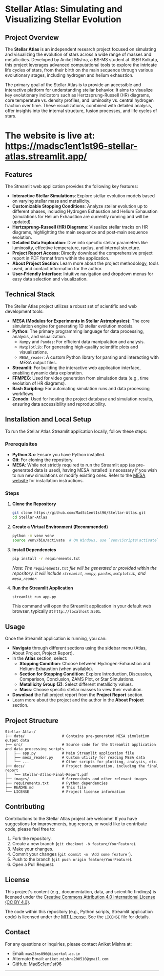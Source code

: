 # Stellar Atlas: Simulating and Visualizing Stellar Evolution

## Project Overview

The **Stellar Atlas** is an independent research project focused on simulating and visualizing the evolution of stars across a wide range of masses and metallicities. Developed by Aniket Mishra, a BS-MS student at IISER Kolkata, this project leverages advanced computational tools to explore the intricate life cycles of stars, from their birth on the main sequence through various evolutionary stages, including hydrogen and helium exhaustion.

The primary goal of the Stellar Atlas is to provide an accessible and interactive platform for understanding stellar behavior. It aims to visualize key evolutionary indicators such as Hertzsprung-Russell (HR) diagrams, core temperature vs. density profiles, and luminosity vs. central hydrogen fraction over time. These visualizations, combined with detailed analysis, offer insights into the internal structure, fusion processes, and life cycles of stars.

# The website is live at: https://madsc1ent1st96-stellar-atlas.streamlit.app/

## Features

The Streamlit web application provides the following key features:

*   **Interactive Stellar Simulations**: Explore stellar evolution models based on varying stellar mass and metallicity.
*   **Customizable Stopping Conditions**: Analyze stellar evolution up to different phases, including Hydrogen Exhaustion and Helium Exhaustion (simulations for Helium Exhaustion are currently running and will be updated).
*   **Hertzsprung-Russell (HR) Diagrams**: Visualize stellar tracks on HR diagrams, highlighting the main sequence and post-main sequence evolution.
*   **Detailed Data Exploration**: Dive into specific stellar parameters like luminosity, effective temperature, radius, and internal structure.
*   **Project Report Access**: Directly download the comprehensive project report in PDF format from within the application.
*   **About Project Section**: Learn more about the project methodology, tools used, and contact information for the author.
*   **User-Friendly Interface**: Intuitive navigation and dropdown menus for easy data selection and visualization.

## Technical Stack

The Stellar Atlas project utilizes a robust set of scientific and web development tools:

*   **MESA (Modules for Experiments in Stellar Astrophysics)**: The core simulation engine for generating 1D stellar evolution models.
*   **Python**: The primary programming language for data processing, analysis, and visualization.
    *   `Numpy` and `Pandas`: For efficient data manipulation and analysis.
    *   `Matplotlib`: For generating high-quality scientific plots and visualizations.
    *   `MESA_reader`: A custom Python library for parsing and interacting with MESA output files.
*   **Streamlit**: For building the interactive web application interface, enabling dynamic data exploration.
*   **FFMPEG**: Used for video generation from simulation data (e.g., time evolution of HR diagrams).
*   **Bash Scripting**: For automating simulation runs and data processing workflows.
*   **Zenodo**: Used for hosting the project database and simulation results, ensuring data accessibility and reproducibility.

## Installation and Local Setup

To run the Stellar Atlas Streamlit application locally, follow these steps:

### Prerequisites

*   **Python 3.x**: Ensure you have Python installed.
*   **Git**: For cloning the repository.
*   **MESA**: While not strictly required to run the Streamlit app (as pre-generated data is used), having MESA installed is necessary if you wish to run new simulations or modify existing ones. Refer to the [MESA website](http://mesa.sourceforge.net/) for installation instructions.

### Steps

1.  **Clone the Repository**

    ```bash
    git clone https://github.com/MadSc1ent1st96/Stellar-Atlas.git
    cd Stellar-Atlas
    ```

2.  **Create a Virtual Environment (Recommended)**

    ```bash
    python -m venv venv
    source venv/bin/activate  # On Windows, use `venv\Scripts\activate`
    ```

3.  **Install Dependencies**

    ```bash
    pip install -r requirements.txt
    ```

    *Note: The `requirements.txt` file will be generated or provided within the repository. It will include `streamlit`, `numpy`, `pandas`, `matplotlib`, and `mesa_reader`.*

4.  **Run the Streamlit Application**

    ```bash
    streamlit run app.py
    ```

    This command will open the Streamlit application in your default web browser, typically at `http://localhost:8501`.

## Usage

Once the Streamlit application is running, you can:

*   **Navigate** through different sections using the sidebar menu (Atlas, About Project, Project Report).
*   In the **Atlas** section, select:
    *   **Stopping Condition**: Choose between Hydrogen-Exhaustion and Helium-Exhaustion (when available).
    *   **Section for Stopping Condition**: Explore Introduction, Discussion, Comparison, Conclusion, ZAMS Plot, or Star Simulations.
    *   **Metallicity Group (Z)**: Select different metallicity values.
    *   **Mass**: Choose specific stellar masses to view their evolution.
*   **Download** the full project report from the **Project Report** section.
*   Learn more about the project and the author in the **About Project** section.

## Project Structure

```
Stellar-Atlas/
├── data/                 # Contains pre-generated MESA simulation output data
├── src/                  # Source code for the Streamlit application and data processing scripts
│   ├── app.py            # Main Streamlit application file
│   ├── mesa_reader.py    # Custom utility for reading MESA data
│   └── ...               # Other scripts for plotting, analysis, etc.
├── docs/                 # Project documentation, including the final report
│   └── Stellar-Atlas-Final-Report.pdf
├── images/               # Screenshots and other relevant images
├── requirements.txt      # Python dependencies
├── README.md             # This file
└── LICENSE               # Project license information
```

## Contributing

Contributions to the Stellar Atlas project are welcome! If you have suggestions for improvements, bug reports, or would like to contribute code, please feel free to:

1.  Fork the repository.
2.  Create a new branch (`git checkout -b feature/YourFeature`).
3.  Make your changes.
4.  Commit your changes (`git commit -m 'Add some feature'`).
5.  Push to the branch (`git push origin feature/YourFeature`).
6.  Open a Pull Request.

## License

This project's content (e.g., documentation, data, and scientific findings) is licensed under the [Creative Commons Attribution 4.0 International License (CC BY 4.0)](https://creativecommons.org/licenses/by/4.0/).

The code within this repository (e.g., Python scripts, Streamlit application code) is licensed under the [MIT License](LICENSE). See the `LICENSE` file for details.

## Contact

For any questions or inquiries, please contact Aniket Mishra at:

*   Email: `mas23ms096@iiserkol.ac.in`
*   Alternate Email: `aniket.mishra200510@gmail.com`
*   GitHub: [MadSc1ent1st96](https://github.com/MadSc1ent1st96)

---

